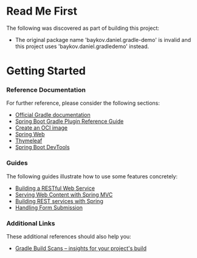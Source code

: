 # Read Me First
The following was discovered as part of building this project:

* The original package name 'baykov.daniel.gradle-demo' is invalid and this project uses 'baykov.daniel.gradledemo' instead.

# Getting Started

### Reference Documentation
For further reference, please consider the following sections:

* [Official Gradle documentation](https://docs.gradle.org)
* [Spring Boot Gradle Plugin Reference Guide](https://docs.spring.io/spring-boot/docs/3.0.2-SNAPSHOT/gradle-plugin/reference/html/)
* [Create an OCI image](https://docs.spring.io/spring-boot/docs/3.0.2-SNAPSHOT/gradle-plugin/reference/html/#build-image)
* [Spring Web](https://docs.spring.io/spring-boot/docs/3.0.2-SNAPSHOT/reference/htmlsingle/#web)
* [Thymeleaf](https://docs.spring.io/spring-boot/docs/3.0.2-SNAPSHOT/reference/htmlsingle/#web.servlet.spring-mvc.template-engines)
* [Spring Boot DevTools](https://docs.spring.io/spring-boot/docs/3.0.2-SNAPSHOT/reference/htmlsingle/#using.devtools)

### Guides
The following guides illustrate how to use some features concretely:

* [Building a RESTful Web Service](https://spring.io/guides/gs/rest-service/)
* [Serving Web Content with Spring MVC](https://spring.io/guides/gs/serving-web-content/)
* [Building REST services with Spring](https://spring.io/guides/tutorials/rest/)
* [Handling Form Submission](https://spring.io/guides/gs/handling-form-submission/)

### Additional Links
These additional references should also help you:

* [Gradle Build Scans – insights for your project's build](https://scans.gradle.com#gradle)

